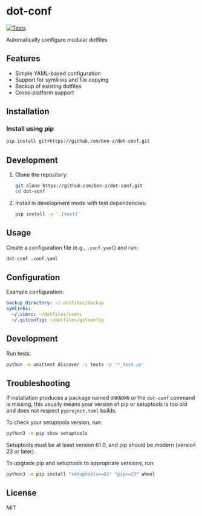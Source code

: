 # dot-conf

[![Tests](https://github.com/ben-z/dot-conf/actions/workflows/tests.yml/badge.svg)](https://github.com/ben-z/dot-conf/actions/workflows/tests.yml)

Automatically configure modular dotfiles

## Features

- Simple YAML-based configuration
- Support for symlinks and file copying
- Backup of existing dotfiles
- Cross-platform support

## Installation

### Install using pip

```bash
pip install git+https://github.com/ben-z/dot-conf.git
```

## Development

1. Clone the repository:
   ```bash
   git clone https://github.com/ben-z/dot-conf.git
   cd dot-conf
   ```

2. Install in development mode with test dependencies:
   ```bash
   pip install -e '.[test]'
   ```

## Usage

Create a configuration file (e.g., `.conf.yaml`) and run:

```bash
dot-conf .conf.yaml
```

## Configuration

Example configuration:

```yaml
backup_directory: ~/.dotfiles/backup
symlinks:
  ~/.vimrc: ~/dotfiles/vimrc
  ~/.gitconfig: ~/dotfiles/gitconfig
```

## Development

Run tests:

```bash
python -m unittest discover -s tests -p '*_test.py'
```

## Troubleshooting

If installation produces a package named `UNKNOWN` or the `dot-conf` command is missing, this usually means your version of pip or setuptools is too old and does not respect `pyproject.toml` builds.

To check your setuptools version, run:
```bash
python3 -m pip show setuptools
```
Setuptools must be at least version 61.0, and pip should be modern (version 23 or later).

To upgrade pip and setuptools to appropriate versions, run:
```bash
python3 -m pip install "setuptools>=61" "pip>=23" wheel
```

## License

MIT

